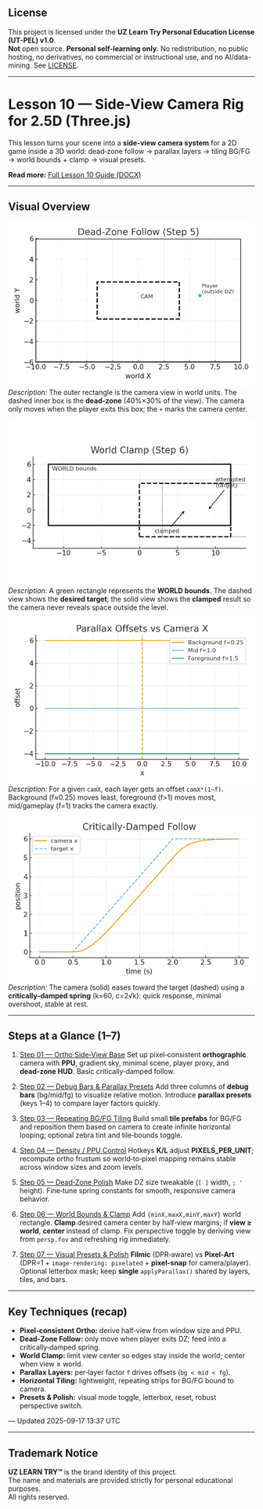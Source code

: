 ## License
This project is licensed under the **UZ Learn Try Personal Education License (UT-PEL) v1.0**.  
**Not** open source. **Personal self-learning only.** No redistribution, no public hosting, no derivatives, no commercial or instructional use, and no AI/data-mining. See [LICENSE](../LICENSE).

---

# Lesson 10 — Side-View Camera Rig for 2.5D (Three.js)

This lesson turns your scene into a **side-view camera system** for a 2D game inside a 3D world: dead‑zone follow → parallax layers → tiling BG/FG → world bounds + clamp → visual presets.

**Read more:** [Full Lesson 10 Guide (DOCX)](sandbox:/Lesson10_CameraRig_Readme+Guide.docx)

---

## Visual Overview

![Dead-Zone](diagram_deadzone.png)
*Description:* The outer rectangle is the camera view in world units. The dashed inner box is the **dead‑zone** (40%×30% of the view). The camera only moves when the player exits this box; the `+` marks the camera center.

![World Clamp](diagram_bounds_clamp.png)
*Description:* A green rectangle represents the **WORLD bounds**. The dashed view shows the **desired target**; the solid view shows the **clamped** result so the camera never reveals space outside the level.

![Parallax](diagram_parallax.png)
*Description:* For a given `camX`, each layer gets an offset `camX*(1−f)`. Background (f≈0.25) moves least, foreground (f>1) moves most, mid/gameplay (f=1) tracks the camera exactly.

![Critically Damped Follow](chart_spring_follow.png)
*Description:* The camera (solid) eases toward the target (dashed) using a **critically‑damped spring** (k=60, c=2√k): quick response, minimal overshoot, stable at rest.

---

## Steps at a Glance (1–7)

1. [Step 01 — Ortho Side‑View Base](./10-01-ortho-side-view.html)
   Set up pixel‑consistent **orthographic** camera with **PPU**, gradient sky, minimal scene, player proxy, and **dead‑zone HUD**. Basic critically‑damped follow.

2. [Step 02 — Debug Bars & Parallax Presets](./10-02-pixel-scale-and-safe-area.html)
   Add three columns of **debug bars** (bg/mid/fg) to visualize relative motion. Introduce **parallax presets** (keys 1–4) to compare layer factors quickly.

3. [Step 03 — Repeating BG/FG Tiling](./10-03-parallax-layers.html)
   Build small **tile prefabs** for BG/FG and reposition them based on camera to create infinite horizontal looping; optional zebra tint and tile‑bounds toggle.

4. [Step 04 — Density / PPU Control](./10-04-tiling-background.html)
   Hotkeys **K/L** adjust **PIXELS_PER_UNIT**; recompute ortho frustum so world‑to‑pixel mapping remains stable across window sizes and zoom levels.

5. [Step 05 — Dead‑Zone Polish](./10-05-follow-camera-deadzone.html)
   Make DZ size tweakable (`[ ]` width, `; '` height). Fine‑tune spring constants for smooth, responsive camera behavior.

6. [Step 06 — World Bounds & Clamp](./10-06-bounds-and-clamp.html)
   Add `{minX,maxX,minY,maxY}` world rectangle. **Clamp** desired camera center by half‑view margins; if **view ≥ world**, **center** instead of clamp. Fix perspective toggle by deriving view from `persp.fov` and refreshing rig immediately.

7. [Step 07 — Visual Presets & Polish](./10-07-presets-and-polish.html)
   **Filmic** (DPR‑aware) vs **Pixel‑Art** (DPR=1 + `image-rendering: pixelated` + **pixel‑snap** for camera/player). Optional letterbox mask; keep **single** `applyParallax()` shared by layers, tiles, and bars.

---

## Key Techniques (recap)

- **Pixel‑consistent Ortho:** derive half‑view from window size and PPU.  
- **Dead‑Zone Follow:** only move when player exits DZ; feed into a critically‑damped spring.  
- **World Clamp:** limit view center so edges stay inside the world; center when view ≥ world.  
- **Parallax Layers:** per‑layer factor `f` drives offsets (`bg < mid < fg`).  
- **Horizontal Tiling:** lightweight, repeating strips for BG/FG bound to camera.  
- **Presets & Polish:** visual mode toggle, letterbox, reset, robust perspective switch.

— Updated 2025-09-17 13:37 UTC

---

## Trademark Notice

**UZ LEARN TRY™** is the brand identity of this project.  
The name and materials are provided strictly for personal educational purposes.  
All rights reserved.
